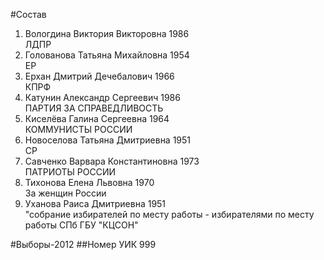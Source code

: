 #Состав
1. Вологдина Виктория Викторовна 1986   
    ЛДПР
2. Голованова Татьяна Михайловна 1954   
    ЕР
3. Ерхан Дмитрий Дечебалович 1966   
    КПРФ
4. Катунин Александр Сергеевич 1986   
    ПАРТИЯ ЗА СПРАВЕДЛИВОСТЬ
5. Киселёва Галина Сергеевна 1964   
    КОММУНИСТЫ РОССИИ
6. Новоселова Татьяна Дмитриевна 1951   
    СР
7. Савченко Варвара Константиновна 1973   
    ПАТРИОТЫ РОССИИ
8. Тихонова Елена Львовна 1970   
    За женщин России
9. Уханова Раиса Дмитриевна 1951   
    "собрание избирателей по месту работы - избирателями по месту работы СПб ГБУ "КЦСОН"

#Выборы-2012
##Номер УИК
999